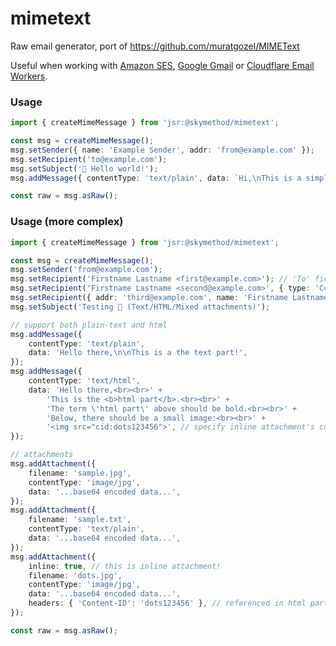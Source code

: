 # mimetext
Raw email generator, port of https://github.com/muratgozel/MIMEText

Useful when working with [Amazon SES](https://aws.amazon.com/ses/), [Google Gmail](https://developers.google.com/gmail/api/guides) or [Cloudflare Email Workers](https://developers.cloudflare.com/email-routing/email-workers/send-email-workers/).

### Usage

```ts
import { createMimeMessage } from 'jsr:@skymethod/mimetext';

const msg = createMimeMessage();
msg.setSender({ name: 'Example Sender', addr: 'from@example.com' });
msg.setRecipient('to@example.com');
msg.setSubject('🚀 Hello world!');
msg.addMessage({ contentType: 'text/plain', data: `Hi,\nThis is a simple text message.` });

const raw = msg.asRaw();
```

### Usage (more complex)

```ts
import { createMimeMessage } from 'jsr:@skymethod/mimetext';

const msg = createMimeMessage();
msg.setSender('from@example.com');
msg.setRecipient('Firstname Lastname <first@example.com>'); // 'To' field by default
msg.setRecipient('Firstname Lastname <second@example.com>', { type: 'Cc' }); // To, Cc, Bcc
msg.setRecipient({ addr: 'third@example.com', name: 'Firstname Lastname', type: 'Bcc' });
msg.setSubject('Testing 🐬 (Text/HTML/Mixed attachments)');

// support both plain-text and html
msg.addMessage({
    contentType: 'text/plain',
    data: 'Hello there,\n\nThis is a the text part!',
});
msg.addMessage({
    contentType: 'text/html',
    data: 'Hello there,<br><br>' +
        'This is the <b>html part</b>.<br><br>' +
        'The term \'html part\' above should be bold.<br><br>' +
        'Below, there should be a small image:<br><br>' +
        '<img src="cid:dots123456">', // specify inline attachment's content id (declared below)
});

// attachments
msg.addAttachment({
    filename: 'sample.jpg',
    contentType: 'image/jpg',
    data: '...base64 encoded data...',
});
msg.addAttachment({
    filename: 'sample.txt',
    contentType: 'text/plain',
    data: '...base64 encoded data...',
});
msg.addAttachment({
    inline: true, // this is inline attachment!
    filename: 'dots.jpg',
    contentType: 'image/jpg',
    data: '...base64 encoded data...',
    headers: { 'Content-ID': 'dots123456' }, // referenced in html part
});

const raw = msg.asRaw();
```